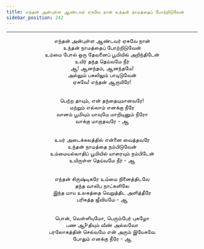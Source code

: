 ```yaml
---
title: எந்தன் அன்புள்ள ஆண்டவர் ஏசுவே நான் உந்தன் நாமத்தைப் போற்றிடுவேன்
sidebar_position: 242
---
```


---
<center>
எந்தன் அன்புள்ள ஆண்டவர் ஏசுவே நான்<br/>
உந்தன் நாமத்தைப் போற்றிடுவேன்<br/>
உம்மை போல் ஒரு தேவனைப் பூமியில் அறிந்திடேன்<br/>
உயிர் தந்த தெய்வமே நீர்<br/>
ஆ! ஆனந்தம், ஆனந்தமே!<br/>
அல்லும் பகலிலும் பாடிடுவேன்<br/>
ஏசுவே! எந்தன் ஆருயிரே!<br/><br/>

பெற்ற தாயும், என் தந்தையுமானவரே!<br/>
மற்றும் எல்லாம் எனக்கு நீரே<br/>
வானம் பூமியும் யாவுமே மாறிடினும் நீரோ<br/>
வாக்கு மாறாதவரே                    - ஆ<br/><br/>

உயர் அடைக்கலத்தில் என்னை வைத்தவரே<br/>
உந்தன் நாமத்தை நம்பிடுவேன்<br/>
உம்மையல்லாதிப் பூமியில் யாரையும் நம்பிடேன்<br/>
உயிருள்ள தெய்வமே நீர்                - ஆ<br/><br/>

எந்தன் சிருஷ்டிகரே உம்மை நினைத்திடவே<br/>
தந்த வாலிப நாட்களிலே<br/>
இந்த மாய உலகத்தை வெறுத்திட அளித்தீரே<br/>
பரிசுத்த ஜீவியமே                    - ஆ<br/><br/>

பொன், வெள்ளியுமோ, பெரும்பேர் புகழோ<br/>
பண ஆÞதியும் வீண் அல்லவோ<br/>
பரலோகத்தின் செல்வமே என் அரும் இயேசுவே<br/>
போதும் எனக்கு நீரே                    - ஆ
</center>